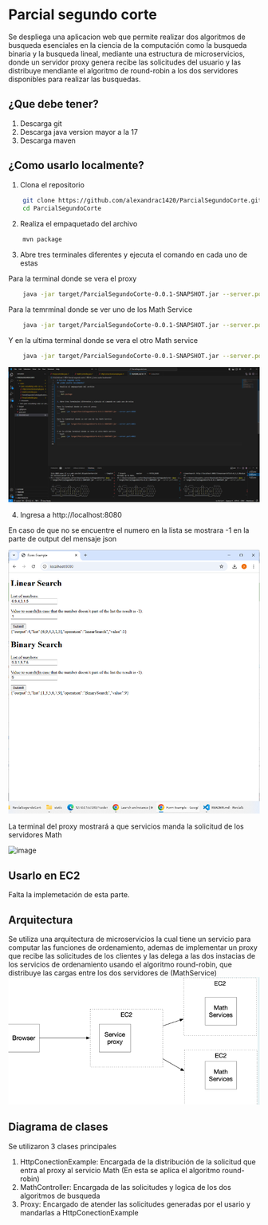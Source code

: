# Parcial segundo corte 

Se despliega una aplicacion web que permite realizar dos algoritmos de busqueda esenciales en la ciencia de la computación como la busqueda binaria y la busqueda lineal, mediante una estructura de microservicios, donde un servidor proxy genera recibe las solicitudes del usuario y las distribuye mendiante el algoritmo de round-robin a los dos servidores disponibles para realizar las busquedas.

## ¿Que debe tener?
1. Descarga git
2. Descarga java version mayor a la 17
3. Descarga maven


## ¿Como usarlo localmente?
1. Clona el repositorio 

```bash
    git clone https://github.com/alexandrac1420/ParcialSegundoCorte.git
    cd ParcialSegundoCorte
```

2. Realiza el empaquetado del archivo 

```bash
    mvn package
```

3. Abre tres terminales diferentes y ejecuta el comando en cada uno de estas

Para la terminal donde se vera el proxy
```bash
    java -jar target/ParcialSegundoCorte-0.0.1-SNAPSHOT.jar --server.port=8080
```

Para la temrminal donde se ver uno de los Math Service
```bash
    java -jar target/ParcialSegundoCorte-0.0.1-SNAPSHOT.jar --server.port=8081
```

Y en la ultima terminal donde se vera el otro Math service
```bash
    java -jar target/ParcialSegundoCorte-0.0.1-SNAPSHOT.jar --server.port=8082
```

![alt text](https://github.com/alexandrac1420/ParcialSegundoCorte/blob/master/pictures/terminales.png)

4. Ingresa a http://localhost:8080


En caso de que no se encuentre el numero en la lista se mostrara -1 en la parte de output del mensaje json

![alt text](https://github.com/alexandrac1420/ParcialSegundoCorte/blob/master/pictures/local.png)


La terminal del proxy mostrará a que servicios manda la solicitud de los servidores Math

![image](https://github.com/user-attachments/assets/03b1432a-628b-44c7-aedb-b0b7b15f0e64)



## Usarlo en EC2
Falta la implemetación de esta parte.


## Arquitectura
Se utiliza una arquitectura de microservicios la cual tiene un servicio para computar las funciones de ordenamiento, ademas de implementar un proxy que recibe las solicitudes de los clientes y las delega a las dos instacias de los servicios de ordenamiento usando el algoritmo round-robin, que distribuye las cargas entre los dos servidores de (MathService)
![alt text](https://github.com/alexandrac1420/ParcialSegundoCorte/blob/master/pictures/Arquitectura.png)


## Diagrama de clases
Se utilizaron 3 clases principales

1. HttpConectionExample: Encargada de la distribución de la solicitud que entra al proxy al servicio Math (En esta se aplica el algoritmo round-robin)
2. MathController: Encargada de las solicitudes y logica de los dos algoritmos de busqueda
3. Proxy: Encargado de atender las solicitudes generadas por el usario y mandarlas a HttpConectionExample

